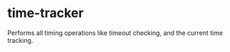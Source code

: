 # time-tracker

Performs all timing operations like timeout checking, and the current time tracking.
